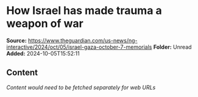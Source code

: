 # How Israel has made trauma a weapon of war

**Source:** https://www.theguardian.com/us-news/ng-interactive/2024/oct/05/israel-gaza-october-7-memorials
**Folder:** Unread
**Added:** 2024-10-05T15:52:11




## Content
*Content would need to be fetched separately for web URLs*
